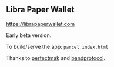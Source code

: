 ## Libra Paper Wallet

https://librapaperwallet.com

Early beta version.

To build/serve the app: `parcel index.html`

Thanks to [perfectmak](https://github.com/perfectmak/libra-core) and [bandprotocol](https://github.com/bandprotocol/libra-web).